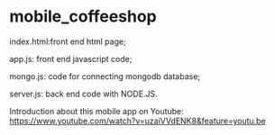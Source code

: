 # mobile_coffeeshop
index.html:front end html page;

app.js: front end javascript code;

mongo.js: code for connecting mongodb database;

server.js: back end code with NODE.JS.


Introduction about this mobile app on Youtube:
https://www.youtube.com/watch?v=uzaiVVdENK8&feature=youtu.be
